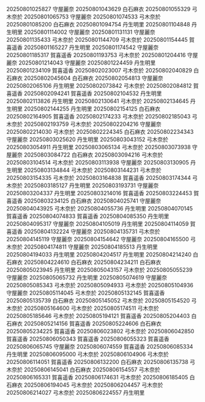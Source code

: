 20250801025827 守屋麗奈
20250801043629 白石麻衣
20250801055329 弓木奈於
20250801065753 守屋麗奈
20250801074533 弓木奈於
20250801085200 白石麻衣
20250801094754 丹生明里
20250801104848 丹生明里
20250801114002 守屋麗奈
20250801131131 守屋麗奈
20250801135433 弓木奈於
20250801144709 弓木奈於
20250801154445 賀喜遥香
20250801165227 丹生明里
20250801174542 守屋麗奈
20250801185317 賀喜遥香
20250801193753 弓木奈於
20250801204416 守屋麗奈
20250801214043 守屋麗奈
20250801224459 丹生明里
20250801234109 賀喜遥香
20250802023007 弓木奈於
20250802040829 白石麻衣
20250802045604 白石麻衣
20250802054813 守屋麗奈
20250802065106 丹生明里
20250802073842 弓木奈於
20250802084812 賀喜遥香
20250802094241 賀喜遥香
20250802104532 丹生明里
20250802113826 丹生明里
20250802130641 弓木奈於
20250802134645 丹生明里
20250802144255 丹生明里
20250802154125 白石麻衣
20250802164905 賀喜遥香
20250802174233 弓木奈於
20250802185043 弓木奈於
20250802193759 弓木奈於
20250802204216 守屋麗奈
20250802214030 弓木奈於
20250802224345 白石麻衣
20250802234343 守屋麗奈
20250803025620 丹生明里
20250803043152 弓木奈於
20250803054911 丹生明里
20250803065134 弓木奈於
20250803073938 守屋麗奈
20250803084722 白石麻衣
20250803094216 弓木奈於
20250803104514 弓木奈於
20250803113938 守屋麗奈
20250803130905 丹生明里
20250803134844 弓木奈於
20250803144231 弓木奈於
20250803154335 弓木奈於
20250803164838 賀喜遥香
20250803174344 弓木奈於
20250803185127 丹生明里
20250803193731 守屋麗奈
20250803204337 丹生明里
20250803214016 賀喜遥香
20250803224453 賀喜遥香
20250803234125 白石麻衣
20250804025741 守屋麗奈
20250804043925 弓木奈於
20250804055736 丹生明里
20250804070145 賀喜遥香
20250804074833 賀喜遥香
20250804085350 丹生明里
20250804095317 守屋麗奈
20250804105019 丹生明里
20250804114059 賀喜遥香
20250804132224 守屋麗奈
20250804135731 弓木奈於
20250804145119 守屋麗奈
20250804154642 守屋麗奈
20250804165500 弓木奈於
20250804174811 守屋麗奈
20250804185513 丹生明里
20250804194033 丹生明里
20250804204517 丹生明里
20250804214240 白石麻衣
20250804224610 白石麻衣
20250804234211 白石麻衣
20250805023945 丹生明里
20250805043157 弓木奈於
20250805055239 守屋麗奈
20250805065732 丹生明里
20250805074619 守屋麗奈
20250805085343 弓木奈於
20250805094933 弓木奈於
20250805104936 守屋麗奈
20250805114045 弓木奈於
20250805132145 賀喜遥香
20250805135739 白石麻衣
20250805145052 弓木奈於
20250805154520 弓木奈於
20250805164600 弓木奈於
20250805174511 弓木奈於
20250805185646 弓木奈於
20250805194121 賀喜遥香
20250805204403 白石麻衣
20250805214156 賀喜遥香
20250805224606 白石麻衣
20250805234225 賀喜遥香
20250806023802 弓木奈於
20250806042850 賀喜遥香
20250806050343 賀喜遥香
20250806055323 賀喜遥香
20250806065745 守屋麗奈
20250806074559 賀喜遥香
20250806085334 丹生明里
20250806095000 弓木奈於
20250806104906 弓木奈於
20250806114051 賀喜遥香
20250806132200 白石麻衣
20250806135738 弓木奈於
20250806145041 白石麻衣
20250806154557 弓木奈於
20250806165331 賀喜遥香
20250806174631 弓木奈於
20250806185405 白石麻衣
20250806194045 弓木奈於
20250806204457 弓木奈於
20250806214027 弓木奈於
20250806224557 丹生明里

